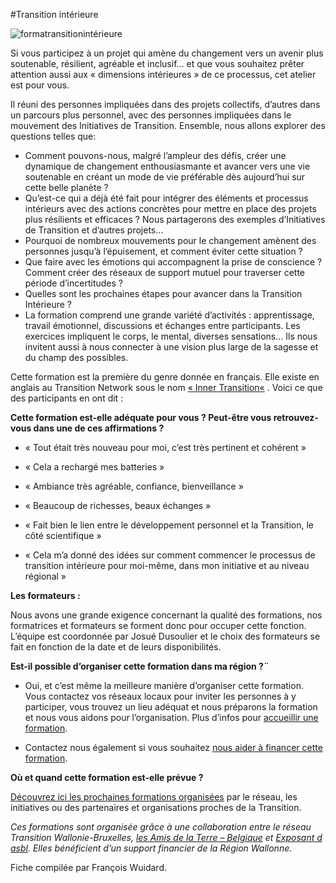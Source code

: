 #Transition intérieure

![formatransitionintérieure](http://www.reseautransition.be/wp-content/uploads/2014/07/P1070720-300x225.jpg)

Si vous participez à un projet qui amène du changement vers un avenir plus soutenable, résilient, agréable et inclusif… et que vous souhaitez prêter attention aussi aux « dimensions intérieures » de ce processus, cet atelier est pour vous.

Il réuni des personnes impliquées dans des projets collectifs, d’autres dans un parcours plus personnel, avec des personnes impliquées dans le mouvement des Initiatives de Transition. Ensemble, nous allons explorer des questions telles que:

* Comment pouvons-nous, malgré l’ampleur des défis, créer une dynamique de changement enthousiasmante et avancer vers une vie soutenable en créant un mode de vie préférable dès aujourd’hui sur cette belle planète ?
* Qu’est-ce qui a déjà été fait pour intégrer des éléments et processus intérieurs avec des actions concrètes pour mettre en place des projets plus résilients et efficaces ? Nous partagerons des exemples d’Initiatives de Transition et d’autres projets…
* Pourquoi de nombreux mouvements pour le changement amènent des personnes jusqu’à l’épuisement, et comment éviter cette situation ?
* Que faire avec les émotions qui accompagnent la prise de conscience ? Comment créer des réseaux de support mutuel pour traverser cette période d’incertitudes ?
* Quelles sont les prochaines étapes pour avancer dans la Transition Intérieure ?
* La formation comprend une grande variété d’activités : apprentissage, travail émotionnel, discussions et échanges entre participants. Les exercices impliquent le corps, le mental, diverses sensations… Ils nous invitent aussi à nous connecter à une vision plus large de la sagesse et du champ des possibles.

Cette formation est la première du genre donnée en français. Elle existe en anglais au Transition Network sous le nom [« Inner Transition«](http://www.transitionnetwork.org/training/courses/inner-transition) . Voici ce que des participants en ont dit :

**Cette formation est-elle adéquate pour vous ? Peut-être vous retrouvez-vous dans une de ces affirmations ?**

* « Tout était très nouveau pour moi, c’est très pertinent et cohérent »

*  « Cela a rechargé mes batteries »

*  « Ambiance très agréable, confiance, bienveillance »

*  « Beaucoup de richesses, beaux échanges »

*  « Fait bien le lien entre le développement personnel et la Transition, le côté scientifique »

*  « Cela m’a donné des idées sur comment commencer le processus de transition intérieure pour moi-même, dans mon initiative et au niveau régional »

**Les formateurs :**

Nous avons une grande exigence concernant la qualité des formations, nos formatrices et formateurs se forment donc pour occuper cette fonction. L’équipe est coordonnée par Josué Dusoulier et le choix des formateurs se fait en fonction de la date et de leurs disponibilités.

**Est-il possible d’organiser cette formation dans ma région ?¨**

* Oui, et c’est même la meilleure manière d’organiser cette formation. Vous contactez vos réseaux locaux pour inviter les personnes à y participer, vous trouvez un lieu adéquat et nous préparons la formation et nous vous aidons pour l’organisation. Plus d’infos pour [accueillir une formation](http://www.reseautransition.be/formation/accueillir-une-formation/).

* Contactez nous également si vous souhaitez [nous aider à financer cette formation](http://www.reseautransition.be/formation/sponsoriser-une-formation/).

**Où et quand cette formation est-elle prévue ?**

[Découvrez ici les prochaines formations organisées](http://www.reseautransition.be/articles/category/reseautransition-be/formation/) par le réseau, les initiatives ou des partenaires et organisations proches de la Transition.

*Ces formations sont organisée grâce à une collaboration entre le réseau Transition Wallonie-Bruxelles, [les Amis de la Terre – Belgique](http://www.amisdelaterre.be/) et [Exposant d asbl](http://www.exposantd.be/site/). Elles bénéficient d’un support financier de la Région Wallonne.*

Fiche compilée par François Wuidard.
